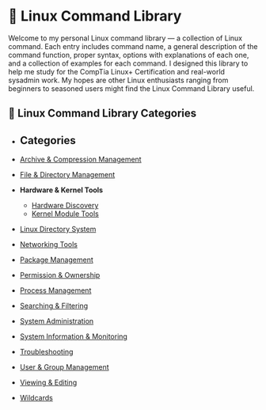
# 🐧 Linux Command Library

Welcome to my personal Linux command library — a collection of Linux command. Each entry includes command name, a general description of the command function, proper syntax, options with explanations of each one, and a collection of examples for each command. I designed this library to help me study for the CompTia Linux+ Certification and real-world sysadmin work. My hopes are other Linux enthusiasts ranging from beginners to seasoned users might find the Linux Command Library useful.

## 📁 Linux Command Library Categories

- ## Categories

- [Archive & Compression Management](./Archiving_and_Compressing_Management/Archiving_and_Compressing_Commands.md)
- [File & Directory Management](./File_and_Directory_Management/File_and_Directory_Commands.md)
- **Hardware & Kernel Tools**
  - [Hardware Discovery](./Hardware_and_kernel_tools/Hardware_Discovery.md)
  - [Kernel Module Tools](./Hardware_and_kernel_tools/Kernel_Module_Tools.md)
- [Linux Directory System](./Linux_Directory_System/Linux_Directory.md)
- [Networking Tools](./Networking_Tools/Networking_Commands.md)
- [Package Management](./Package_Management/Package_Management_Commands.md)
- [Permission & Ownership](./Permissions_and_Ownership/Permissions_and_Ownership_Commands.md)
- [Process Management](./Process_Management/Processing_Commands.md)
- [Searching & Filtering](./Search_and_Filter_Management/Search_and_Filter_Commands.md)
- [System Administration](./System_Administration/System_Admin_Commands.md)
- [System Information & Monitoring](./System_Information_and_Monitoring/System_Info_and_Monitoring_Commands.md)
- [Troubleshooting](./TroubleShooting_Management/TroubleShooting_Management.md)
- [User & Group Management](./User_and_Group_Management/User_and_Group_Management.md)
- [Viewing & Editing](./Viewing_and_Editing_Management/Viewing_and_Editing_Management.md)
- [Wildcards](./WildCards/WildCards.md)


